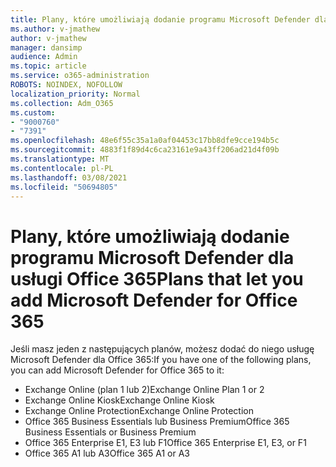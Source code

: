 ```yaml
---
title: Plany, które umożliwiają dodanie programu Microsoft Defender dla usługi Office 365
ms.author: v-jmathew
author: v-jmathew
manager: dansimp
audience: Admin
ms.topic: article
ms.service: o365-administration
ROBOTS: NOINDEX, NOFOLLOW
localization_priority: Normal
ms.collection: Adm_O365
ms.custom:
- "9000760"
- "7391"
ms.openlocfilehash: 48e6f55c35a1a0af04453c17bb8dfe9cce194b5c
ms.sourcegitcommit: 4883f1f89d4c6ca23161e9a43ff206ad21d4f09b
ms.translationtype: MT
ms.contentlocale: pl-PL
ms.lasthandoff: 03/08/2021
ms.locfileid: "50694805"
---
```

# <a name="plans-that-let-you-add-microsoft-defender-for-office-365"></a><span data-ttu-id="c372b-102">Plany, które umożliwiają dodanie programu Microsoft Defender dla usługi Office 365</span><span class="sxs-lookup"><span data-stu-id="c372b-102">Plans that let you add Microsoft Defender for Office 365</span></span>

<span data-ttu-id="c372b-103">Jeśli masz jeden z następujących planów, możesz dodać do niego usługę Microsoft Defender dla Office 365:</span><span class="sxs-lookup"><span data-stu-id="c372b-103">If you have one of the following plans, you can add Microsoft Defender for Office 365 to it:</span></span>

- <span data-ttu-id="c372b-104">Exchange Online (plan 1 lub 2)</span><span class="sxs-lookup"><span data-stu-id="c372b-104">Exchange Online Plan 1 or 2</span></span>
- <span data-ttu-id="c372b-105">Exchange Online Kiosk</span><span class="sxs-lookup"><span data-stu-id="c372b-105">Exchange Online Kiosk</span></span>
- <span data-ttu-id="c372b-106">Exchange Online Protection</span><span class="sxs-lookup"><span data-stu-id="c372b-106">Exchange Online Protection</span></span>
- <span data-ttu-id="c372b-107">Office 365 Business Essentials lub Business Premium</span><span class="sxs-lookup"><span data-stu-id="c372b-107">Office 365 Business Essentials or Business Premium</span></span>
- <span data-ttu-id="c372b-108">Office 365 Enterprise E1, E3 lub F1</span><span class="sxs-lookup"><span data-stu-id="c372b-108">Office 365 Enterprise E1, E3, or F1</span></span>
- <span data-ttu-id="c372b-109">Office 365 A1 lub A3</span><span class="sxs-lookup"><span data-stu-id="c372b-109">Office 365 A1 or A3</span></span>
